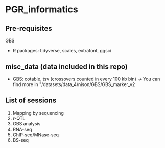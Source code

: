 # PGR_informatics

## Pre-requisites

GBS
- R packages: tidyverse, scales, extrafont, ggsci

## misc_data (data included in this repo)
- GBS: cotable, tsv (crossovers counted in every 100 kb bin) -> You can find more in "/datasets/data_4/nison/GBS/GBS_marker_v2

## List of sessions
1. Mapping by sequencing
2. r-QTL
3. GBS analysis
4. RNA-seq
5. ChIP-seq/MNase-seq
6. BS-seq
